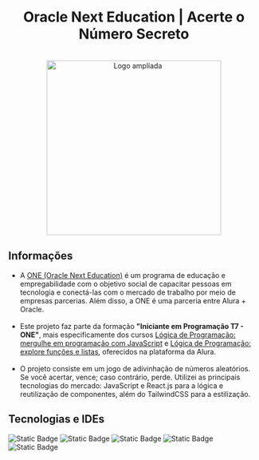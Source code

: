 <h1 align="center">Oracle Next Education | Acerte o Número Secreto</h1>
<div align="center">
  <br>
  <img src="https://compliancesolucoes.com.br/wp-content/uploads/2022/11/ONE_logo_rgb.png" alt="Logo ampliada" width="350">
  <br>
</div>
<div>
  <h2>Informações</h2>
<ul>
  <li>A <a href="https://www.oracle.com/br/education/oracle-next-education/">ONE (Oracle Next Education)</a> é um programa de educação e empregabilidade com o objetivo social de capacitar pessoas em tecnologia e conectá-las com o mercado de trabalho por meio de empresas parcerias. Além disso, a ONE é uma parceria entre Alura + Oracle.</li>
  <br>
  <li>Este projeto faz parte da formação <b>"Iniciante em Programação T7 - ONE"</b>, mais especificamente dos cursos <a href="https://cursos.alura.com.br/certificate/abraaosantos-contato/logica-programacao-mergulhe-programacao-javascript">Lógica de Programação: mergulhe em programação com JavaScript</a> e <a href="https://cursos.alura.com.br/certificate/abraaosantos-contato/logica-programacao-funcoes-listas">Lógica de Programação: explore funções e listas</a>, oferecidos na plataforma da Alura.</li>
  <br>
  <li>O projeto consiste em um jogo de adivinhação de números aleatórios. Se você acertar, vence; caso contrário, perde. Utilizei as principais tecnologias do mercado: JavaScript e React.js para a lógica e reutilização de componentes, além do TailwindCSS para a estilização.</li>
</ul>
</div>
<div>
        <h2>Tecnologias e IDEs</h2>
  
  ![Static Badge](https://img.shields.io/badge/JavaScript_-grey?style=for-the-badge&logo=JavaScript&logoSize=10)
  ![Static Badge](https://img.shields.io/badge/React_-grey?style=for-the-badge&logo=React&logoSize=10)
![Static Badge](https://img.shields.io/badge/TailwindCSS-grey?style=for-the-badge&logo=TailwindCSS&logoSize=10)
  ![Static Badge](https://img.shields.io/badge/HTML_-grey?style=for-the-badge&logo=HTML5&logoSize=10)
  ![Static Badge](https://img.shields.io/badge/Visual%20Studio%20Code_-grey?style=for-the-badge&logo=visual%20studio%20code&logoSize=10)
</div>
